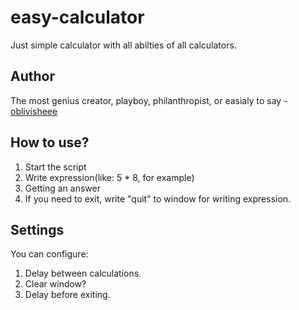 # easy-calculator
Just simple calculator with all abilties of all calculators.

## Author
 The most genius creator, playboy, philanthropist, or easialy to say - [oblivisheee](https://github.com/oblivisheee)
## How to use?

 1. Start the script
 2. Write expression(like: 5 * 8, for example)
 3. Getting an answer
 4. If you need to exit, write "quit" to window for writing expression.

## Settings

You can configure:
 1. Delay between calculations.
 2. Clear window?
 3. Delay before exiting.

